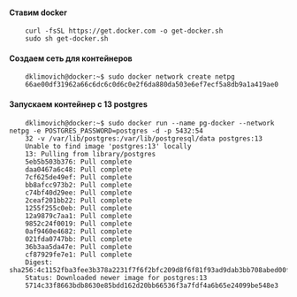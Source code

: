 #### Ставим docker
        curl -fsSL https://get.docker.com -o get-docker.sh
        sudo sh get-docker.sh
#### Создаем сеть для контейнеров
        dklimovich@docker:~$ sudo docker network create netpg
        66ae00df31962a66c6dc6c0d6c0e2f6da880da503e6ef7ecf5a8db9a1a419ae0
#### Запускаем контейнер с 13 postgres
        dklimovich@docker:~$ sudo docker run --name pg-docker --network netpg -e POSTGRES_PASSWORD=postgres -d -p 5432:54
        32 -v /var/lib/postgres:/var/lib/postgresql/data postgres:13
        Unable to find image 'postgres:13' locally
        13: Pulling from library/postgres
        5eb5b503b376: Pull complete 
        daa0467a6c48: Pull complete 
        7cf625de49ef: Pull complete 
        bb8afcc973b2: Pull complete 
        c74bf40d29ee: Pull complete 
        2ceaf201bb22: Pull complete 
        1255f255c0eb: Pull complete 
        12a9879c7aa1: Pull complete 
        9852c24f0019: Pull complete 
        0af9460e4682: Pull complete 
        021fda0747bb: Pull complete 
        36b3aa5da47e: Pull complete 
        cf87929fe7e1: Pull complete 
        Digest: sha256:4c1152fba3fee3b378a2231f7f6f2bfc209d8f6f81f93ad9dab3bb708abed00f
        Status: Downloaded newer image for postgres:13
        5714c33f8663bdb8630e85bdd162d20bb66536f3a7fdf4a6b65e24099be548e3
